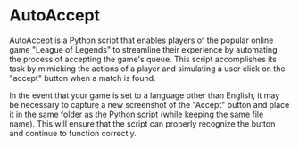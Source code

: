# AutoAccept
AutoAccept is a Python script that enables players of the popular online game "League of Legends" to streamline their experience by automating the process of accepting the game's queue. This script accomplishes its task by mimicking the actions of a player and simulating a user click on the "accept" button when a match is found.

In the event that your game is set to a language other than English, it may be necessary to capture a new screenshot of the "Accept" button and place it in the same folder as the Python script (while keeping the same file name). This will ensure that the script can properly recognize the button and continue to function correctly.
